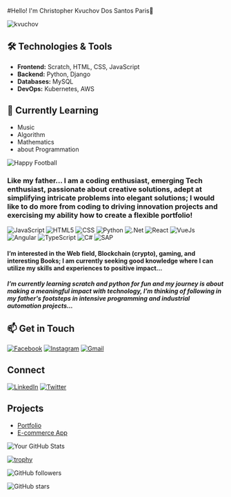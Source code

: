 #Hello! I'm Christopher Kvuchov Dos Santos Paris👋

![kvuchov](https://github.com/user-attachments/assets/3d87def5-2bd4-48bb-8c51-986d4da89998)



## 🛠️ Technologies & Tools
- **Frontend:** Scratch, HTML, CSS, JavaScript
- **Backend:** Python, Django
- **Databases:** MySQL
- **DevOps:** Kubernetes, AWS

## 🌱 Currently Learning
- Music
- Algorithm
- Mathematics
- about Programmation


![Happy Football](https://media.giphy.com/media/XtttCdmtHRc0HriPpu/giphy.gif)


### Like my father... I am a coding enthusiast, emerging Tech enthusiast, passionate about creative solutions, adept at simplifying intricate problems into elegant solutions; I would like to do more from coding to driving innovation projects and exercising my ability how to create a flexible portfolio!

![JavaScript](https://img.shields.io/badge/JavaScript-F7DF1E?style=for-the-badge&logo=javascript&logoColor=black)
![HTML5](https://img.shields.io/badge/HTML5-E34F26?style=for-the-badge&logo=html5&logoColor=white)
![CSS](https://img.shields.io/badge/CSS3-1572B6?style=for-the-badge&logo=css3&logoColor=white)
![Python](https://img.shields.io/badge/Python-14354C?style=for-the-badge&logo=python&logoColor=white)
![.Net](https://img.shields.io/badge/.NET-5C2D91?style=for-the-badge&logo=.net&logoColor=white)
![React](https://img.shields.io/badge/React-20232A?style=for-the-badge&logo=react&logoColor=61DAFB)
![VueJs](https://img.shields.io/badge/Vue.js-35495E?style=for-the-badge&logo=vue.js&logoColor=4FC08D)
 ![Angular](https://img.shields.io/badge/Angular-DD0031?style=for-the-badge&logo=angular&logoColor=white)
 ![TypeScript](https://img.shields.io/badge/TypeScript-007ACC?style=for-the-badge&logo=typescript&logoColor=white)
 ![C#](https://img.shields.io/badge/C%23-239120?style=for-the-badge&logo=c-sharp&logoColor=white)
 ![SAP](https://img.shields.io/badge/SAP-0FAAFF?style=for-the-badge&logo=sap&logoColor=white)
 

#### I’m interested in the Web field, Blockchain (crypto), gaming, and interesting Books; I am currently seeking good knowledge where I can utilize my skills and experiences to positive impact...

##### I’m currently learning scratch and python for fun and my journey is about making a meaningful impact with technology, I’m thinking of following in my father's footsteps in intensive programming and industrial automation projects...

## 📫 Get in Touch
[![Facebook](https://img.shields.io/badge/Facebook-1877F2?style=for-the-badge&logo=facebook&logoColor=white)](https://www.facebook.com/christopher-kvuchov.paris?mibextid=ZbWKwL)
[![Instagram](https://img.shields.io/badge/Instagram-E4405F?style=for-the-badge&logo=instagram&logoColor=white)](https://www.instagram.com/parispeterson89?igsh=azhxYmJudG02M2o2)
[![Gmail](https://img.shields.io/badge/Gmail-D14836?style=for-the-badge&logo=gmail&logoColor=white)](dps@gmail.com)

## Connect
[![LinkedIn](https://img.shields.io/badge/LinkedIn-0077B5?style=for-the-badge&logo=linkedin&logoColor=white)](https://www.linkedin.com/in/Christopher-Kvuchov-dos-santos-paris-750ba493?utm_source=share&utm_campaign=share_via&utm_content=profile&utm_medium=android_app)
[![Twitter](https://img.shields.io/badge/Twitter-1DA1F2?style=for-the-badge&logo=twitter&logoColor=white)](https://x.com/ChristopherKvuchov24?t=WrHU5Era4BY3VaLwoEu66w&s=03)


## Projects
- [Portfolio](link)
- [E-commerce App](link)


![Your GitHub Stats](https://github-readme-stats.vercel.app/api?username=ChristopherKvuchov24-ops&show_icons=true)







[![trophy](https://github-profile-trophy.vercel.app/?username=ChristopherKvuchov24-ops)](https://github.com/ryo-ma/github-profile-trophy)


![GitHub followers](https://img.shields.io/github/followers/ChristopherKvuchov24-ops?style=social)


![GitHub stars](https://img.shields.io/github/stars/ChristopherKvuchov24-ops?style=social)
